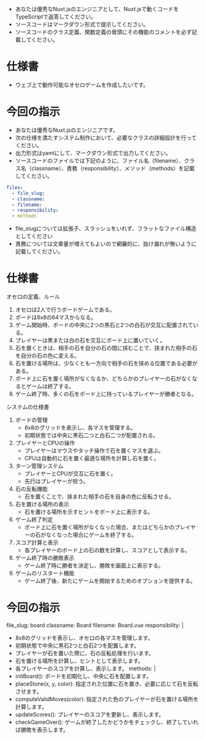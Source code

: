 - あなたは優秀なNuxt.jsのエンジニアとして、Nuxt.jsで動くコードをTypeScriptで返答してください。
- ソースコードはマークダウン形式で提示してください。
- ソースコードのクラス定義、関数定義の冒頭にその機能のコメントを必ず記載してください。

# 仕様書
- ウェブ上で動作可能なオセロゲームを作成したいです。

# 今回の指示
- あなたは優秀なNuxt.jsのエンジニアです。
- 次の仕様を満たすシステム制作において、必要なクラスの詳細設計を行ってください。
- 出力形式はyamlにして、マークダウン形式で出力してください。
- ソースコードのファイルでは下記のように、ファイル名（filename）、クラス名（classname）、責務（responsibility）、メソッド（methods）を記載してください。

```yaml
files:
  - file_slug:
  - classname:
  - filename:
  - responsibility:
  - methods
```

- file_slugについては拡張子、スラッシュをいれず、フラットなファイル構造としてください
- 責務については文章量が増えてもよいので網羅的に、抜け漏れが無いように記載してください。


# 仕様書
オセロの定義、ルール
1. オセロは2人で行うボードゲームである。
2. ボードは8x8の64マスからなる。
3. ゲーム開始時、ボードの中央に2つの黒石と2つの白石が交互に配置されている。
4. プレイヤーは黒または白の石を交互にボード上に置いていく。
5. 石を置くときは、相手の石を自分の石の間に挟むことで、挟まれた相手の石を自分の石の色に変える。
6. 石を置ける場所は、少なくとも一方向で相手の石を挟める位置である必要がある。
7. ボード上に石を置く場所がなくなるか、どちらかのプレイヤーの石がなくなるとゲームは終了する。
8. ゲーム終了時、多くの石をボード上に持っているプレイヤーが勝者となる。

システムの仕様書
1. ボードの管理
   - 8x8のグリッドを表示し、各マスを管理する。
   - 初期状態では中央に黒石二つと白石二つが配置される。
2. プレイヤーとCPUの操作
   - プレイヤーはマウスやタッチ操作で石を置くマスを選ぶ。
   - CPUは自動的に石を置く最適な場所を計算し石を置く。
3. ターン管理システム
   - プレイヤーとCPUが交互に石を置く。
   - 先行はプレイヤーが担う。
4. 石の反転機能
   - 石を置くことで、挟まれた相手の石を自身の色に反転させる。
5. 石を置ける場所の表示
   - 石を置ける場所を示すヒントをボード上に表示する。
6. ゲーム終了判定
   - ボード上に石を置く場所がなくなった場合、またはどちらかのプレイヤーの石がなくなった場合にゲームを終了する。
7. スコア計算と表示
   - 各プレイヤーのボード上の石の数を計算し、スコアとして表示する。
8. ゲーム終了時の勝敗表示
   - ゲーム終了時に勝者を決定し、勝敗を画面上に表示する。
9. ゲームのリスタート機能
   - ゲーム終了後、新たにゲームを開始するためのオプションを提供する。
# 今回の指示
file_slug: board
classname: Board
filename: Board.vue
responsibility: |
  - 8x8のグリッドを表示し、オセロの各マスを管理します。
  - 初期状態で中央に黒石2つと白石2つを配置します。
  - プレイヤーが石を置いた際に、石の反転処理を行います。
  - 石を置ける場所を計算し、ヒントとして表示します。
  - 各プレイヤーのスコアを計算し、表示します。
methods: |
  - initBoard(): ボードを初期化し、中央に石を配置します。
  - placeStone(x, y, color): 指定された位置に石を置き、必要に応じて石を反転させます。
  - computeValidMoves(color): 指定された色のプレイヤーが石を置ける場所を計算します。
  - updateScores(): プレイヤーのスコアを更新し、表示します。
  - checkGameOver(): ゲームが終了したかどうかをチェックし、終了していれば勝敗を表示します。
